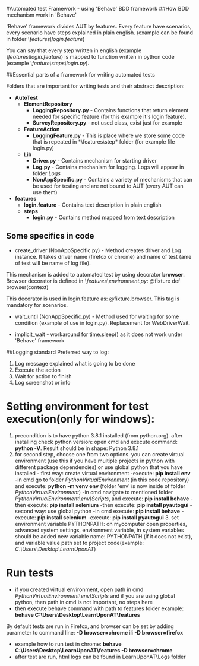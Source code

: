 #Automated test Framework - using 'Behave' BDD framework
##How BDD mechanism work in 'Behave'

'Behave' framework divides AUT by features.
Every feature have scenarios, every scenario have steps explained in plain english.
(example can be found in folder *\features\login.feature*)

You can say that every step written in english (example *\features\login.feature*) 
is mapped to function written in python code (example *\feature\steps\login.py*).


##Essential parts of a framework for writing automated tests

Folders that are important for writing tests and their abstract description:
- **AutoTest**
    - **ElementRepository**
        - **LoggingRepository.py** - Contains functions that return element needed for specific feature 
        (for this example it's login feature).
        - **SurveyRepository.py** - not used class, exist just for example
    - **FeatureAction**
        - **LoggingFeature.py** - This is place where we store some code that is repeated in *\features\step\* folder
        (for example file login.py)
    - **Lib**
        - **Driver.py** - Contains mechanism for starting driver
        - **Log.py** - Contains mechanism for logging. Logs will appear in folder *Logs*
        - **NonAppSpecific.py** - Contains a variety of mechanisms that can be used for testing 
        and are not bound to AUT (every AUT can use them)
- **features**
    - **login.feature** - Contains text description in plain english
    - **steps**
        - **login.py** - Contains method mapped from text description
    
## Some specifics in code
- create_driver (NonAppSpecific.py) - Method creates driver and Log instance. It takes
driver name (firefox or chrome) and name of test (ame of test will be name of log file).

This mechanism is added to automated test by using decorator **browser**. Browser decorator
is defined in *\features\environment.py*:
    @fixture
    def browser(context)

This decorator is used in login.feature as: @fixture.browser. This tag is mandatory for scenarios.

- wait_until (NonAppSpecific.py) - Method used for waiting for some condition (example of use in login.py).
Replacement for WebDriverWait.
       
- implicit_wait - workaround for time.sleep() as it does not work under 'Behave' framework

    
##Logging standard
Preferred way to log:
   1. Log message explained what is going to be done
   2. Execute the action
   3. Wait for action to finish
   4. Log screenshot or info


# Setting environment for test execution(only for windows):

   1. precondition is to have python 3.8.1 installed (from python.org). after installing check python version: open cmd and execute command: **python -V**.
                Result should be in shape: Python 3.8.1
   2. for second step, choose one from two options. you can create virtual environment (use this if you have multiple projects in python with different package dependencies) 
    or use global python that you have installed
            - first way: create virtual environment 
                    -execute: **pip install env**
                    -in cmd go to folder *PythonVirtualEnvironment* (in this code repository) and execute: **python -m venv env** 
                     (folder 'env' is now inside of folder *PythonVirtualEnvironment*)
                    -in cmd navigate to mentioned folder *PythonVirtualEnvironment\env\Scripts*, and execute: **pip install behave**
                    -then execute: **pip install selenium**
                    -then execute: **pip install pyautogui**
            - second way: use global python
                    -in cmd execute: **pip install behave**
                    -execute: **pip install selenium**
                    -execute: **pip install pyautogui**
    3. set environment variable PYTHONPATH: on mycomputer open properties, advanced system settings, 
    environment variable, in system variables should be added new variable name: PYTHONPATH  (if it does not exist),
    and variable value path set to project code(example: *C:\Users\Desktop\LearnUponAT*) 

# Run tests

- if you created virtual environment, open path in cmd *PythonVirtualEnvironment\env\Scripts*
    and if you are using global python, then path in cmd is not important, no steps here
- then execute behave command with path to features folder
example: **behave C:\Users\Desktop\LearnUponAT\features**

By default tests are run in Firefox, and browser can be set by adding parameter to command line: **-D browser=chrome** 
ili **-D browser=firefox**
- example how to run test in chrome: **behave C:\Users\Desktop\LearnUponAT\features -D browser=chrome**
- after test are run, html logs can be found in LearnUponAT\Logs folder


